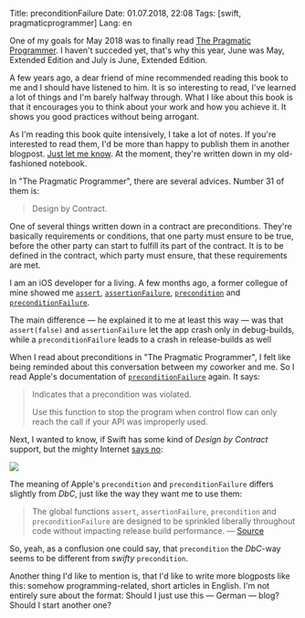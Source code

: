 Title: preconditionFailure
Date: 01.07.2018, 22:08
Tags: [swift, pragmaticprogrammer]
Lang: en

One of my goals for May 2018 was to finally read [The Pragmatic Programmer](https://pragprog.com/book/tpp/the-pragmatic-programmer). I haven't succeded yet, that's why this year, June was May, Extended Edition and July is June, Extended Edition.

A few years ago, a dear friend of mine recommended reading this book to me and I should have listened to him. It is so interesting to read, I've learned a lot of things and I'm barely halfway through. What I like about this book is that it encourages you to think about your work and how you achieve it. It shows you good practices without being arrogant.

As I'm reading this book quite intensively, I take a lot of notes. If you're interested to read them, I'd be more than happy to publish them in another blogpost. [Just let me know](https://twitter.com/zeitschlag). At the moment, they're written down in my old-fashioned notebook.

In "The Pragmatic Programmer", there are several advices. Number 31 of them is:

> Design by Contract.

One of several things written down in a contract are preconditions. They're basically requirements or conditions, that one party must ensure to be true, before the other party can start to fulfill its part of the contract. It is to be defined in the contract, which party must ensure, that these requirements are met.

I am an iOS developer for a living. A few months ago, a former collegue of mine showed me [`assert`](https://developer.apple.com/documentation/swift/1541112-assert), [`assertionFailure`](https://developer.apple.com/documentation/swift/1539616-assertionfailure), [`precondition`](https://developer.apple.com/documentation/swift/1540960-precondition) and [`preconditionFailure`](https://developer.apple.com/documentation/swift/1539374-preconditionfailure).

The main difference — he explained it to me at least this way — was that `assert(false)` and `assertionFailure` let the app crash only in debug-builds, while a `preconditionFailure` leads to a crash in release-builds as well

When I read about preconditions in "The Pragmatic Programmer", I felt like being reminded about this conversation between my coworker and me. So I read Apple's documentation of [`preconditionFailure`](https://developer.apple.com/documentation/swift/1539374-preconditionfailure) again. It says:

> Indicates that a precondition was violated.
>
> Use this function to stop the program when control flow can only reach the call if your API was improperly used.

Next, I wanted to know, if Swift has some kind of *Design by Contract* support, but the mighty Internet [says no](https://stackoverflow.com/questions/31817359/design-by-contract-in-swift#31951965):

![](https://media.giphy.com/media/utmZFnsMhUHqU/giphy.gif)

The meaning of Apple's `precondition` and `preconditionFailure` differs slightly from *DbC*, just like the way they want me to use them: 

> The global functions `assert`, `assertionFailure`, `precondition` and `preconditionFailure` are designed to be sprinkled liberally throughout code without impacting release build performance. — [Source](https://stackoverflow.com/a/31951965/5626642)

So, yeah, as a conflusion one could say, that `precondition` the *DbC*-way seems to be different from *swifty* `precondition`.

Another thing I'd like to mention is, that I'd like to write more blogposts like this: somehow programming-related, short articles in English. I'm not entirely sure about the format: Should I just use this — German — blog? Should I start another one?

